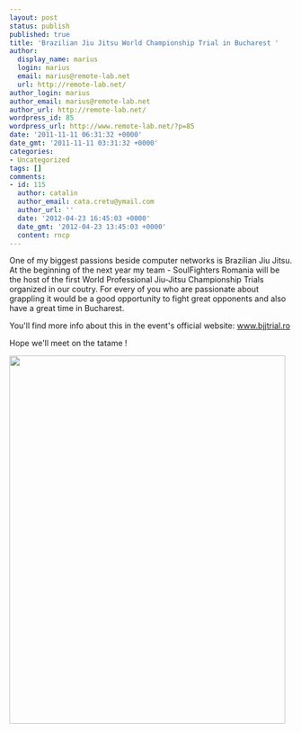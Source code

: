 ```yaml
---
layout: post
status: publish
published: true
title: 'Brazilian Jiu Jitsu World Championship Trial in Bucharest '
author:
  display_name: marius
  login: marius
  email: marius@remote-lab.net
  url: http://remote-lab.net/
author_login: marius
author_email: marius@remote-lab.net
author_url: http://remote-lab.net/
wordpress_id: 85
wordpress_url: http://www.remote-lab.net/?p=85
date: '2011-11-11 06:31:32 +0000'
date_gmt: '2011-11-11 03:31:32 +0000'
categories:
- Uncategorized
tags: []
comments:
- id: 115
  author: catalin
  author_email: cata.cretu@ymail.com
  author_url: ''
  date: '2012-04-23 16:45:03 +0000'
  date_gmt: '2012-04-23 13:45:03 +0000'
  content: rncp
---
```

<p>One of my biggest passions beside computer networks is Brazilian Jiu Jitsu. At the beginning of the next year my team - SoulFighters Romania will be the host of the first World Professional Jiu-Jitsu Championship Trials organized in our coutry. For every of you who are passionate about grappling it would be a good opportunity to fight great opponents and also have a great time in Bucharest.</p>
<p>You'll find more info about this in the event's official website: <a href="http://www.bjjtrial.ro">www.bjjtrial.ro</a></p>
<p>Hope we'll meet on the tatame !</p>
<p><img class="aligncenter size-full wp-image-86" title="bjjch" src="http://www.remote-lab.net/wp-content/uploads/2011/11/bjjch.jpg" alt="" width="491" height="655" /></p>
